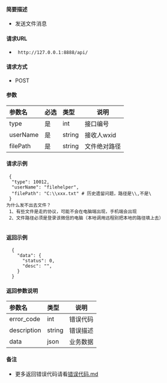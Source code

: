 
#### 简要描述

- 发送文件消息

#### 请求URL
- ` http://127.0.0.1:8888/api/`
  
#### 请求方式
- POST 

#### 参数

| 参数名      | 必选 | 类型     | 说明      |   
|:---------|:---|:-------|---------|   
| type     | 是  | int    | 接口编号    |   
| userName | 是  | string | 接收人wxid |   
| filePath | 是  | string | 文件绝对路径  |   

#### 请求示例

```
 {
  "type": 10012,
  "userName": "filehelper",
  "filePath": "C:\\xxx.txt" # 历史遗留问题，路径是\\,不是\
 } 
为什么发不出去文件？
 1、有些文件是走的协议，可能不会在电脑端出现，手机端会出现
 2、文件路径必须是登录该微信的电脑（本地调用远程别把本地的路径填上去）
 
```

#### 返回示例 

``` 
  {
    "data": {
      "status": 0,
      "desc": "",
    }
  }
```

#### 返回参数说明 

| 参数名         | 类型     | 说明   |   
|:------------|:-------|------|   
| error_code  | int    | 错误代码 |   
| description | string | 错误描述 |   
| data        | json   | 业务数据 |   

#### 备注 

- 更多返回错误代码请看[错误代码.md](../错误代码.md)





